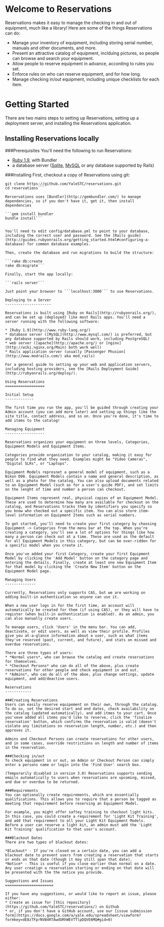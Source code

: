 Welcome to Reservations
=======================

Reservations makes it easy to manage the checking in and out of equipment, much like a library! Here are some of the things Reservations can do:

* Manage your inventory of equipment, including storing serial number, manuals and other documents, and more.
* Present an attractive catalog of equipment, inclduing pictures, so people can browse and search your equipment.
* Allow people to reserve equipment in advance, according to rules you set.
* Enforce rules on who can reserve equipment, and for how long.
* Manage checking in/out equipment, including unique checklists for each item.

Getting Started
===============

There are two mains steps to setting up Reservations, setting up a deployment server, and installing the Reservations application.

Installing Reservations locally
-------------------------------

###Prerequisites
You'll need the following to run Reservations:
* [Ruby 1.9](http://www.ruby-lang.org/), with Bundler
* a database server ([Sqlite](http://www.sqlite.org/), [MySQL](http://www.mysql.com/) or any database supported by Rails)

###Installing 
First, checkout a copy of Reservations using git:

```cd /your/code/directory
git clone https://github.com/YaleSTC/reservations.git
cd reservations```

Rerservations uses [Bundler](http://gembundler.com/) to manage dependencies, so if you don't have it, get it, then install dependencies

```gem install bundler
bundle install```


You'll need to edit config/database.yml to point to your database, including the correct user and password. See the [Rails guide](http://guides.rubyonrails.org/getting_started.html#configuring-a-database) for common database examples.

Then, create the database and run migrations to build the structure:

```rake db:create
rake db:migrate```

Finally, start the app locally:

```rails server```

Just point your browser to ```localhost:3000``` to use Reservations.

Deploying to a Server
---------------------

Reservations is built using [Ruby on Rails](http://rubyonrails.org/), and can be set up (deployed) like most Rails apps. You'll need a server running with the following software:

* [Ruby 1.9](http://www.ruby-lang.org/)
* database server ([MySQL](http://www.mysql.com/) is preferred, but any database supported by Rails should work, including PostgreSQL)
* web server ([apache](http://apache.org/) or [nginx](http://wiki.nginx.org/Main) both work well) 
* Rails application server (usually [Passenger Phusion](http://www.modrails.com/) aka mod_rails)

For a general guide to setting up your web and application servers, including hosting providers, see the [Rails Deployment Guide](http://rubyonrails.org/deploy/).

Using Reservations
==================

Initial Setup
-------------

The first time you run the app, you'll be guided through creating your Admin account (you can add more later) and setting up things like the site title, contact address, and so on. Once you're done, it's time to add items to the catalog!

Managing Equipment
------------------

Reservations organizes your equipment on three levels, Categories, Equipment Models and Equipment Items. 

Categories provide organization to your catalog, making it easy for people to find what they need. Examples might be "Video Cameras", "Digital SLRs", or "Laptops".

Equipment Models represnet a general model of equipment, such as a Nikon D90. Equipment Models contain a name and general description, as well as a photo for the catalog. You can also upload documents related to an Equipment Model (such as for a user's guide PDF), and set limits on the lenght of time and number a person can checkout.

Equipment Items represent real, physical copies of an Equipment Model. These are used to determine how many are available for checkout on the catalog, and Reservations tracks them by identifiers you specify so you know who checked out a specific item. You can also store item-level information on Equipment Items such as serial numbers.

To get started, you'll need to create your first category by choosing Equipment -> Categories from the menu bar at the top. When you're creating a category, you'll see a lot of options for things like how many a person can check out at a time. These are used as the default for all Equipment Models in this category, but can be over-ridden for a specific model when you create it.

Once you've added your first Category, create your first Equipment Model by clicking the 'Add Model' button on the category page and entering the details. Finally, create at least one new Equipment Item for that model by clicking the 'Create New Item' button on the Equipment Model page.

Managing Users
--------------

Currently, Reservations only supports CAS, but we are working on adding built-in authentication so anyone can use it.

When a new user logs in for the first time, an account will automatically be created for them (if using CAS), or they will have to register (when built-in authentication is enabled). As an admin, you can also manually create users.

To manage users, click 'Users' in the menu bar. You can add, deactivate, or edit users, as well as view their profile. Profiles give you at-a-glance information about a user, such as what items they've reserved (past, current, and future), and stats on missed and overdue reservations.

There are three types of users:
* *Normal users*, who can browse the catalog and create reservations for themselves.
* *Checkout Persons* who can do all of the above, plus create reservations for other people and check equipment in and out.
* *Admins*, who can do all of the aboe, plus change settings, update equipment, and add/deactive users.

Reservations
------------

###Creating Reservations
Users can easily reserve equipement on their own, through the catalog. To do so, set the desired start and end dates, check availability on the catalog (updated automatically), and add itmes to your cart. Once you'veve added all items you'd like to reserve, click the 'finalize reservation' button, which confirms the reservation is valid (doesn't violate any limitations on reservation length, number, etc.) and then approves it.

Admins and Checkout Persons can create reservations for other users, and in some cases, override restrictions on length and number of items in the reservation.

###Checking in/out
To check equipment in or out, an Admin or Checkout Person can simply enter a persons name or login into the 'Find User' search box.

(Temporarily disabled in version 3.0) Reservations supports sending emails automatically to users when reservations are upcoming, missed, and due or overdue to be returned.

###Requirements
You can optionally create requirements, which are essentially qualifications. This allows you to require that a person be tagged as meeting that requirement before reserving an Equipment Model. 

For example, you might offer saftey training to checkout light kits. In this case, you could create a requirement for 'Light Kit Training', and add that requirement to all your Light Kit Equipment Models. Before a user can reserve a light kit, an admin must add the 'Light Kit Training' qualification to that user's account.

###Blackout Dates
There are two types of blackout dates:

*Blackout* - If you're closed on a certain date, you can add a blackout date to prevent users from creating a reservation that starts or ends on that date (though it may still span that date).
*Notice* - This is useful if you close earlier than normal on a date. Any user creatign a reservation starting or ending on that date will be presented with the the notice you provide.

Suggestions and Issues
======================

If you have any suggestions, or would like to report an issue, please either:
* Create an issue for [this repository](https://github.com/YaleSTC/reservations/) on Github 
* or, if you don't have a GitHub account, use our [issue submission form](https://docs.google.com/a/yale.edu/spreadsheet/viewform?formkey=dE8zTFprNVB4RTAwdURhWEVTTlpDQVE6MQ#gid=0)

